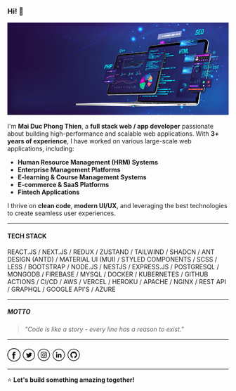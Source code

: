 ### Hi! 👋

<img src="https://raw.githubusercontent.com/thienmdp/thienmdp/main/banner.png" alt="Banner about Mai Duc Phong Thien">

I'm **Mai Duc Phong Thien**, a **full stack web / app developer** passionate about building high-performance and scalable web applications. With **3+ years of experience**, I have worked on various large-scale web applications, including:

- **Human Resource Management (HRM) Systems**
- **Enterprise Management Platforms**
- **E-learning & Course Management Systems**
- **E-commerce & SaaS Platforms**
- **Fintech Applications**

I thrive on **clean code**, **modern UI/UX**, and leveraging the best technologies to create seamless user experiences.

---

#### TECH STACK

REACT.JS / NEXT.JS / REDUX / ZUSTAND / TAILWIND / SHADCN / ANT DESIGN (ANTD) / MATERIAL UI (MUI) / STYLED COMPONENTS / SCSS / LESS / BOOTSTRAP / NODE.JS / NESTJS / EXPRESS.JS / POSTGRESQL / MONGODB / FIREBASE / MYSQL / DOCKER / KUBERNETES / GITHUB ACTIONS / CI/CD / AWS / VERCEL / HEROKU / APACHE / NGINX / REST API / GRAPHQL / GOOGLE API'S / AZURE

---

##### MOTTO

> _"Code is like a story - every line has a reason to exist."_

---

####

<a href="https://www.facebook.com/maidphongthien" target="_blank"><img src="https://raw.githubusercontent.com/thienmdp/thienmdp/main/fb.png" alt="Facebook" width="30"></a>
<a href="https://twitter.com/thien_mdp" target="_blank"><img src="https://raw.githubusercontent.com/thienmdp/thienmdp/main/tw.png" alt="Twitter" width="30"></a>
<a href="https://www.instagram.com/m.dpt_/" target="_blank"><img src="https://raw.githubusercontent.com/thienmdp/thienmdp/main/ig.png" alt="Instagram" width="30"></a>
<a href="https://www.linkedin.com/in/thienmdp/" target="_blank"><img src="https://raw.githubusercontent.com/thienmdp/thienmdp/main/in.png" alt="LinkedIn" width="30"></a>
<a href="https://github.com/thienmdp" target="_blank"><img src="https://raw.githubusercontent.com/thienmdp/thienmdp/main/git.png" alt="GitHub" width="30"></a>

---

⭐ **Let's build something amazing together!**
